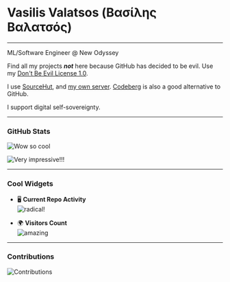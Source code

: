 # Vasilis Valatsos (Βασίλης Βαλατσός)

---

ML/Software Engineer @ New Odyssey

Find all my projects ***not*** here because GitHub has decided to be evil.
Use my [Don't Be Evil License 1.0](https://aethrvmn.gr/license).

I use [SourceHut](https://sr.ht/~aethrvmn), and [my own server](link-to-server).
[Codeberg](https://codeberg.org) is also a good alternative to GitHub.

I support digital self-sovereignty.

---

### GitHub Stats
![Wow so cool](https://github-readme-stats.vercel.app/api?username=aethrvmn&show_icons=true&theme=radical)

![Very impressive!!!](https://github-readme-stats.vercel.app/api/top-langs/?username=aethrvmn&layout=compact&theme=radical)

---

### Cool Widgets
- 🖥️ **Current Repo Activity**  
![radical!](https://streak-stats.demolab.com?user=aethrvmn&theme=radical)

- 🌍 **Visitors Count**  
![amazing](https://komarev.com/ghpvc/?username=aethrvmn&color=brightgreen)

---

### Contributions
![Contributions](https://github-contributor-stats.vercel.app/api?username=aethrvmn&theme=radical)

<!--
**aethrvmn/aethrvmn** is a ✨ _special_ ✨ repository because its `README.md` (this file) appears on your GitHub profile.

Here are some ideas to get you started:

- 🔭 I’m currently working on ...
- 🌱 I’m currently learning ...
- 👯 I’m looking to collaborate on ...
- 🤔 I’m looking for help with ...
- 💬 Ask me about ...
- 📫 How to reach me: ...
- 😄 Pronouns: ...
- ⚡ Fun fact: ...
-->

